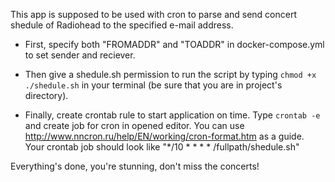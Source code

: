 This app is supposed to be used with cron to parse and send concert shedule of Radiohead to the specified e-mail address.

- First, specify both "FROMADDR" and "TOADDR" in docker-compose.yml to set sender and reciever.

- Then give a shedule.sh permission to run the script by typing ```chmod +x ./shedule.sh``` in your terminal (be sure that you are in project's directory).

- Finally, create crontab rule to start application on time. Type ```crontab -e``` and create job for cron in opened editor. You can use http://www.nncron.ru/help/EN/working/cron-format.htm as a guide. Your crontab job should look like "*/10 * * * * /fullpath/shedule.sh"

Everything's done, you're stunning, don't miss the concerts!

